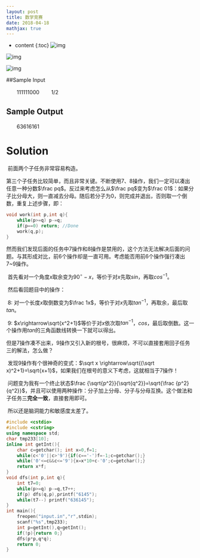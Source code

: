 ```yaml
---
layout: post
title: 数学竞赛
date: 2018-04-18
mathjax: true
---
```

* content
{:toc}
![img](http://192.168.102.138/JudgeOnline/upload/attachment/image/20180408/20180408184328_89460.png)



![img](http://192.168.102.138/JudgeOnline/upload/attachment/image/20180408/20180408184336_33465.png)

![img](http://192.168.102.138/JudgeOnline/upload/attachment/image/20180408/20180408184346_35882.png)

##Sample Input


　　111111000
　　1/2


## Sample Output

　　63616161



# Solution

​	前面两个子任务非常容易构造。

​	第三个子任务比较简单，而且非常关键。不断使用7、8操作，我们一定可以凑出任意一种分数$\frac pq$。反过来考虑怎么从$\frac pq$变为$\frac 01$：如果分子比分母大，则一直减去分母。随后若分子为0，则完成并退出，否则取一个倒数，重复上述步骤，即：

```c++
void work(int p,int q){
	while(p>=q) p-=q;
	if(p==0) return; //Done
  	work(q,p);
}
```

​	然而我们发现后面的任务中7操作和8操作是禁用的，这个方法无法解决后面的问题。与其形成对比，前6个操作却是一直可用。考虑能否用前6个操作强行凑出7~9操作。

​	首先看对一个角度$x$取余变为$90^\circ-x$，等价于对$x$先取$sin$，再取$cos^{-1}$。

​	然后看回题目中的操作：

​	8:  对一个长度$x$取倒数变为$\frac 1x$，等价于对$x$先取$tan^{-1}$，再取余，最后取$tan$。

​	9:  $x\rightarrow\sqrt{x^2+1}$等价于对$x$依次取$tan^{-1}$，$cos$，最后取倒数。这一个操作用$tan$的三角函数线转换一下就可以得出。

​	但是7操作凑不出来，9操作又引入新的根号，很麻烦，不可以直接套用回子任务三的解法，怎么做？

​	发现9操作有个很神奇的变式：$\sqrt x \rightarrow\sqrt{(\sqrt x)^2+1}=\sqrt{x+1}$，如果我们在根号的意义下考虑，这就相当于7操作！

​	问题变为我有一个终止状态$\frac {\sqrt{p^2}}{\sqrt{q^2}}=\sqrt{\frac {p^2}{q^2}}$，并且可以使用两种操作：分子加上分母、分子与分母互换。这个做法和子任务三**完全一致**，直接套用即可。

​	所以还是脑洞能力和敏感度太差了。

```c++
#include <cstdio>
#include <cstring>
using namespace std;
char tmp233[10];
inline int getInt(){
	char c=getchar(); int x=0,f=1;
	while(c<'0'||c>'9'){if(c=='-')f=-1;c=getchar();}
	while('0'<=c&&c<='9'){x=x*10+c-'0';c=getchar();}
	return x*f;
}
void dfs(int p,int q){
	int t7=0;
	while(p>=q) p-=q,t7++;
	if(p) dfs(q,p),printf("6145");
	while(t7--) printf("636145");
}
int main(){
	freopen("input.in","r",stdin);
	scanf("%s",tmp233);
	int p=getInt(),q=getInt();
	if(!p){return 0;}
	dfs(p*p,q*q);
	return 0;
}
```

